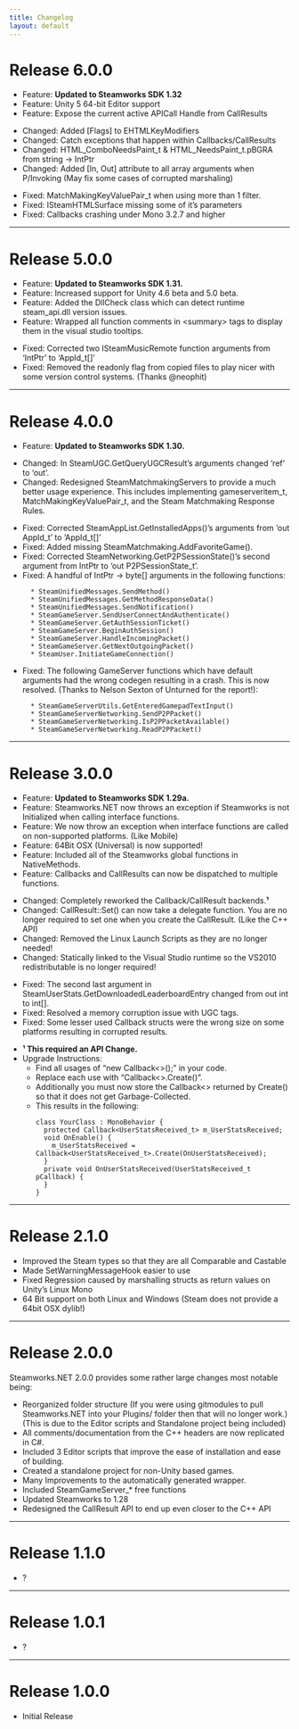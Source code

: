 ```yaml
---
title: Changelog
layout: default
---
```

<h1 id="release-600">Release 6.0.0</h1>
<ul>
  <li>Feature: <strong>Updated to Steamworks SDK 1.32</strong></li>
  <li>Feature: Unity 5 64-bit Editor support</li>
  <li>Feature: Expose the current active APICall Handle from CallResults</li>
</ul>
<ul>
  <li>Changed: Added [Flags] to EHTMLKeyModifiers</li>
  <li>Changed: Catch exceptions that happen within Callbacks/CallResults</li>
  <li>Changed: HTML_ComboNeedsPaint_t &amp; HTML_NeedsPaint_t.pBGRA from string -&gt; IntPtr</li>
  <li>Changed: Added [In, Out] attribute to all array arguments when P/Invoking (May fix some cases of corrupted marshaling)</li>
</ul>
<ul>
  <li>Fixed: MatchMakingKeyValuePair_t when using more than 1 filter.</li>
  <li>Fixed: ISteamHTMLSurface missing some of it’s parameters</li>
  <li>Fixed: Callbacks crashing under Mono 3.2.7 and higher</li>
</ul>
<hr />
<h1 id="release-500">Release 5.0.0</h1>
<ul>
  <li>Feature: <strong>Updated to Steamworks SDK 1.31.</strong></li>
  <li>Feature: Increased support for Unity 4.6 beta and 5.0 beta.</li>
  <li>Feature: Added the DllCheck class which can detect runtime steam_api.dll version issues.</li>
  <li>Feature: Wrapped all function comments in &lt;summary&gt; tags to display them in the visual studio tooltips.</li>
</ul>
<ul>
  <li>Fixed: Corrected two ISteamMusicRemote function arguments from ‘IntPtr’ to ‘AppId_t[]’</li>
  <li>Fixed: Removed the readonly flag from copied files to play nicer with some version control systems. (Thanks @neophit)</li>
</ul>
<hr />
<h1 id="release-400">Release 4.0.0</h1>
<ul>
  <li>Feature: <strong>Updated to Steamworks SDK 1.30.</strong></li>
</ul>
<ul>
  <li>Changed: In SteamUGC.GetQueryUGCResult’s arguments changed ‘ref’ to ‘out’.</li>
  <li>Changed: Redesigned SteamMatchmakingServers to provide a much better usage experience. This includes implementing gameserveritem_t, MatchMakingKeyValuePair_t, and the Steam Matchmaking Response Rules.</li>
</ul>
<ul>
  <li>Fixed: Corrected SteamAppList.GetInstalledApps()’s arguments from ‘out AppId_t’ to ‘AppId_t[]’</li>
  <li>Fixed: Added missing SteamMatchmaking.AddFavoriteGame().</li>
  <li>Fixed: Corrected SteamNetworking.GetP2PSessionState()’s second argument from IntPtr to ‘out P2PSessionState_t’.</li>
  <li>Fixed: A handful of IntPtr -&gt; byte[] arguments in the following functions:
    <pre><code>  * SteamUnifiedMessages.SendMethod()
  * SteamUnifiedMessages.GetMethodResponseData()
  * SteamUnifiedMessages.SendNotification()
  * SteamGameServer.SendUserConnectAndAuthenticate()
  * SteamGameServer.GetAuthSessionTicket()
  * SteamGameServer.BeginAuthSession()
  * SteamGameServer.HandleIncomingPacket()
  * SteamGameServer.GetNextOutgoingPacket()
  * SteamUser.InitiateGameConnection()</code></pre>
  </li>
  <li>Fixed: The following GameServer functions which have default arguments had the wrong codegen resulting in a crash. This is now resolved. (Thanks to Nelson Sexton of Unturned for the report!):
    <pre><code>  * SteamGameServerUtils.GetEnteredGamepadTextInput()
  * SteamGameServerNetworking.SendP2PPacket()
  * SteamGameServerNetworking.IsP2PPacketAvailable()
  * SteamGameServerNetworking.ReadP2PPacket()</code></pre>
  </li>
</ul>

<hr />
<h1 id="release-300">Release 3.0.0</h1>
<ul>
  <li>Feature: <strong>Updated to Steamworks SDK 1.29a.</strong></li>
  <li>Feature: Steamworks.NET now throws an exception if Steamworks is not Initialized when calling interface functions.</li>
  <li>Feature: We now throw an exception when interface functions are called on non-supported platforms. (Like Mobile)</li>
  <li>Feature: 64Bit OSX (Universal) is now supported!</li>
  <li>Feature: Included all of the Steamworks global functions in NativeMethods.</li>
  <li>Feature: Callbacks and CallResults can now be dispatched to multiple functions.</li>
</ul>
<ul>
  <li>Changed: Completely reworked the Callback/CallResult backends.<strong>¹</strong></li>
  <li>Changed: CallResult::Set() can now take a delegate function. You are no longer required to set one when you create the CallResult. (Like the C++ API)</li>
  <li>Changed: Removed the Linux Launch Scripts as they are no longer needed!</li>
  <li>Changed: Statically linked to the Visual Studio runtime so the VS2010 redistributable is no longer required!</li>
</ul>
<ul>
  <li>Fixed: The second last argument in SteamUserStats.GetDownloadedLeaderboardEntry changed from out int to int[].</li>
  <li>Fixed: Resolved a memory corruption issue with UGC tags.</li>
  <li>Fixed: Some lesser used Callback structs were the wrong size on some platforms resulting in corrupted results.</li>
</ul>
<ul>
<li><strong>¹ This required an API Change.</strong></li>
  <li>Upgrade Instructions:
    <ul>
      <li>Find all usages of “new Callback&lt;&gt;();” in your code.</li>
      <li>Replace each use with “Callback&lt;&gt;.Create()”.</li>
      <li>Additionally you must now store the Callback&lt;&gt; returned by Create() so that it does not get Garbage-Collected.</li>
      <li>
        This results in the following:
        <pre><code>class YourClass : MonoBehavior {
  protected Callback&lt;UserStatsReceived_t&gt; m_UserStatsReceived;
  void OnEnable() {
    m_UserStatsReceived = Callback&lt;UserStatsReceived_t&gt;.Create(OnUserStatsReceived);
  }
  private void OnUserStatsReceived(UserStatsReceived_t pCallback) {
  }
}</code></pre>
      </li>
    </ul>
  </li>
</ul>

<hr />
<h1 id="release-210">Release 2.1.0</h1>
<ul>
  <li>Improved the Steam types so that they are all Comparable and Castable</li>
  <li>Made SetWarningMessageHook easier to use</li>
  <li>Fixed Regression caused by marshalling structs as return values on Unity’s Linux Mono</li>
  <li>64 Bit support on both Linux and Windows (Steam does not provide a 64bit OSX dylib!)</li>
</ul>
<hr />
<h1 id="release-200">Release 2.0.0</h1>
<p>Steamworks.NET 2.0.0 provides some rather large changes most notable being:</p>
<ul>
  <li>Reorganized folder structure (If you were using gitmodules to pull Steamworks.NET into your Plugins/ folder then that will no longer work.) (This is due to the Editor scripts and Standalone project being included)</li>
  <li>All comments/documentation from the C++ headers are now replicated in C#.</li>
  <li>Included 3 Editor scripts that improve the ease of installation and ease of building.</li>
  <li>Created a standalone project for non-Unity based games.</li>
  <li>Many Improvements to the automatically generated wrapper.</li>
  <li>Included SteamGameServer_* free functions</li>
  <li>Updated Steamworks to 1.28</li>
  <li>Redesigned the CallResult API to end up even closer to the C++ API</li>
</ul>
<hr />
<h1 id="release-110">Release 1.1.0</h1>
<ul>
  <li>?</li>
</ul>
<hr />
<h1 id="release-101">Release 1.0.1</h1>
<ul>
  <li>?</li>
</ul>
<hr />
<h1 id="release-100">Release 1.0.0</h1>
<ul>
  <li>Initial Release</li>
</ul>